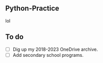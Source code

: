 ## Python-Practice
lol


## To do
- [ ] Dig up my 2018-2023 OneDrive archive.
- [ ] Add secondary school programs.

